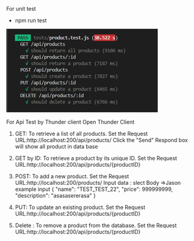 For unit test
- npm run test

![Alt text](image.png)



For Api Test by Thunder client
Open Thunder Client

1. GET: To retrieve a list of all products.
Set the Request URL:http://localhost:200/api/products/
Click the "Send"
Respond box will show all product in data base

2. GET by ID: To retrieve a product by its unique ID.
Set the Request URL:http://localhost:200/api/products/{productID}

3. POST: To add a new product.
Set the Request URL:http://localhost:200/products/
Input data : slect Body
=>Jason example input 
{
    "name": "TEST_TEST_22",
    "price": 999999999,
    "description": "asasasererasa"
}

4. PUT: To update an existing product.
Set the Request URL:http://localhost:200/api/products/{productID}

5. Delete : To remove a product from the database.
Set the Request URL:http://localhost:200/api/products/{productID}

